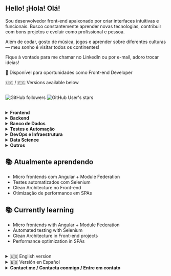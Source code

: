## Hello! ¡Hola! Olá!

Sou desenvolvedor front-end apaixonado por criar interfaces intuitivas e funcionais. Busco constantemente aprender novas tecnologias, contribuir com bons projetos e evoluir como profissional e pessoa.

Além de codar, gosto de música, jogos e aprender sobre diferentes culturas — meu sonho é visitar todos os continentes!

Fique à vontade para me chamar no LinkedIn ou por e-mail, adoro trocar ideias!

💼 Disponível para oportunidades como Front-end Developer

🇺🇸 / 🇪🇸 Versions available below
  
##  

![GitHub followers](https://img.shields.io/github/followers/jpvilarinho?label=Seguidores&style=social)
![GitHub User's stars](https://img.shields.io/github/stars/jpvilarinho?affiliations=OWNER&style=social)

##

<details>
  <summary><strong>Frontend</strong></summary>
  <div style="display: inline_block">
    <img align="center" height="40" width="40" src="https://github.com/devicons/devicon/blob/v2.16.0/icons/angular/angular-original.svg"/>
    <img align="center" height="40" width="40" src="https://github.com/devicons/devicon/blob/v2.16.0/icons/bootstrap/bootstrap-original.svg"/>
    <img align="center" height="40" width="40" src="https://github.com/devicons/devicon/blob/v2.16.0/icons/css3/css3-original.svg"/>
    <img align="center" height="40" width="40" src="https://github.com/devicons/devicon/blob/v2.16.0/icons/figma/figma-original.svg"/>
    <img align="center" height="40" width="40" src="https://github.com/devicons/devicon/blob/v2.16.0/icons/html5/html5-original.svg"/>
    <img align="center" height="40" width="40" src="https://github.com/devicons/devicon/blob/v2.16.0/icons/javascript/javascript-original.svg"/>
    <img align="center" height="40" width="40" src="https://github.com/devicons/devicon/blob/v2.16.0/icons/materialui/materialui-original.svg"/>
    <img align="center" height="40" width="40" src="https://github.com/devicons/devicon/blob/v2.16.0/icons/react/react-original.svg"/>
    <img align="center" height="40" width="40" src="https://github.com/devicons/devicon/blob/v2.16.0/icons/sass/sass-original.svg"/>
    <img align="center" height="40" width="40" src="https://github.com/devicons/devicon/blob/v2.16.0/icons/typescript/typescript-original.svg"/>
    <img align="center" height="40" width="40" src="https://github.com/devicons/devicon/blob/v2.16.0/icons/vite/vite-original.svg"/>
    <img align="center" height="40" width="40" src="https://github.com/devicons/devicon/blob/v2.16.0/icons/vuejs/vuejs-original.svg"/>  
  </div>
</details>

<details>
  <summary><strong>Backend</strong></summary>
  <div style="display: inline_block">
    <img align="center" height="40" width="40" src="https://github.com/devicons/devicon/blob/v2.16.0/icons/csharp/csharp-original.svg"/>
    <img align="center" height="40" width="40" src="https://github.com/devicons/devicon/blob/v2.16.0/icons/nodejs/nodejs-original-wordmark.svg"/>
    <img align="center" height="40" width="40" src="https://github.com/devicons/devicon/blob/v2.16.0/icons/python/python-original.svg"/>
    <img align="center" height="40" width="40" src="https://github.com/devicons/devicon/blob/v2.16.0/icons/swagger/swagger-original.svg"/>  
  </div>
</details>

<details>
  <summary><strong>Banco de Dados</strong></summary>
  <div style="display: inline_block">
    <img align="center" height="40" width="40" src="https://github.com/devicons/devicon/blob/v2.16.0/icons/mysql/mysql-original.svg"/>
    <img align="center" height="40" width="40" src="https://github.com/devicons/devicon/blob/v2.16.0/icons/oracle/oracle-original.svg"/>
    <img align="center" height="40" width="40" src="https://github.com/devicons/devicon/blob/v2.16.0/icons/postgresql/postgresql-original.svg"/>
    <img align="center" height="40" width="40" src="https://github.com/devicons/devicon/blob/v2.16.0/icons/sqldeveloper/sqldeveloper-original.svg"/>  
  </div>
</details>

<details>
  <summary><strong>Testes e Automação</strong></summary>
  <div style="display: inline_block">
    <img align="center" height="40" width="40" src="https://github.com/devicons/devicon/blob/v2.16.0/icons/insomnia/insomnia-original.svg"/>
    <img align="center" height="40" width="40" src="https://github.com/devicons/devicon/blob/v2.16.0/icons/jasmine/jasmine-original.svg"/>
    <img align="center" height="40" width="40" src="https://github.com/devicons/devicon/blob/v2.16.0/icons/jest/jest-plain.svg"/>
    <img align="center" height="40" width="40" src="https://github.com/devicons/devicon/blob/v2.16.0/icons/junit/junit-original.svg"/>
    <img align="center" height="40" width="40" src="https://github.com/devicons/devicon/blob/v2.16.0/icons/karma/karma-original.svg"/>
    <img align="center" height="40" width="40" src="https://github.com/devicons/devicon/blob/v2.16.0/icons/postman/postman-original.svg"/>
    <img align="center" height="40" width="40" src="https://github.com/devicons/devicon/blob/v2.16.0/icons/selenium/selenium-original.svg"/>
    <img align="center" height="40" width="40" src="https://github.com/devicons/devicon/blob/v2.16.0/icons/sonarqube/sonarqube-original-wordmark.svg"/>  
  </div>
</details>

<details>
  <summary><strong>DevOps e Infraestrutura</strong></summary>
  <div style="display: inline_block">
    <img align="center" height="40" width="40" src="https://github.com/devicons/devicon/blob/v2.16.0/icons/amazonwebservices/amazonwebservices-original-wordmark.svg"/>
    <img align="center" height="40" width="40" src="https://github.com/devicons/devicon/blob/v2.16.0/icons/azure/azure-original.svg"/>
    <img align="center" height="40" width="40" src="https://github.com/devicons/devicon/blob/v2.16.0/icons/azuredevops/azuredevops-original.svg"/>
    <img align="center" height="40" width="40" src="https://github.com/devicons/devicon/blob/v2.16.0/icons/docker/docker-original.svg"/>
    <img align="center" height="40" width="40" src="https://github.com/devicons/devicon/blob/v2.16.0/icons/terraform/terraform-original.svg"/>  
  </div>
</details>

<details>
  <summary><strong>Data Science</strong></summary>
  <div style="display: inline_block">
    <img align="center" height="40" width="40" src="https://github.com/devicons/devicon/blob/v2.16.0/icons/apachespark/apachespark-original-wordmark.svg"/>
    <img align="center" height="40" width="40" src="https://github.com/devicons/devicon/blob/v2.16.0/icons/jupyter/jupyter-original-wordmark.svg"/>
    <img align="center" height="40" width="40" src="https://github.com/devicons/devicon/blob/v2.16.0/icons/matplotlib/matplotlib-original.svg"/>
    <img align="center" height="40" width="40" src="https://github.com/devicons/devicon/blob/v2.16.0/icons/mongodb/mongodb-plain.svg"/>
    <img align="center" height="40" width="40" src="https://github.com/devicons/devicon/blob/v2.16.0/icons/numpy/numpy-original.svg"/>
    <img align="center" height="40" width="40" src="https://github.com/devicons/devicon/blob/v2.16.0/icons/pandas/pandas-original.svg"/>
    <img align="center" height="40" width="40" src="https://github.com/devicons/devicon/blob/v2.16.0/icons/r/r-original.svg"/>
    <img align="center" height="40" width="40" src="https://github.com/devicons/devicon/blob/v2.16.0/icons/rstudio/rstudio-original.svg"/>
    <img align="center" height="40" width="40" src="https://github.com/devicons/devicon/blob/v2.16.0/icons/scikitlearn/scikitlearn-original.svg"/>  
  </div>
</details>

<details>
  <summary><strong>Outros</strong></summary>
  <div style="display: inline_block">
    <img align="center" height="40" width="40" src="https://github.com/devicons/devicon/blob/v2.16.0/icons/git/git-original.svg"/>
    <img align="center" height="40" width="40" src="https://github.com/devicons/devicon/blob/v2.16.0/icons/linux/linux-original.svg"/>
    <img align="center" height="40" width="40" src="https://github.com/devicons/devicon/blob/v2.16.0/icons/npm/npm-original-wordmark.svg"/>
    <img align="center" height="40" width="40" src="https://github.com/devicons/devicon/blob/v2.16.0/icons/subversion/subversion-original.svg"/>
    <img align="center" height="40" width="40" src="https://github.com/devicons/devicon/blob/v2.16.0/icons/webpack/webpack-original.svg"/>
    <img align="center" height="40" width="40" src="https://github.com/devicons/devicon/blob/v2.16.0/icons/yarn/yarn-original.svg"/>  
  </div>
</details>

##

## 📚 Atualmente aprendendo

- Micro frontends com Angular + Module Federation  
- Testes automatizados com Selenium  
- Clean Architecture no Front-end  
- Otimização de performance em SPAs 

##

## 📚 Currently learning

- Micro frontends with Angular + Module Federation
- Automated testing with Selenium
- Clean Architecture in Front-end projects
- Performance optimization in SPAs

##

<details> 
  <summary>🇺🇸 English version</summary>
  
  Hi there! I'm João, a front-end developer passionate about building clean, functional UIs. 
  
  I'm always learning, building, and looking to collaborate on meaningful projects.
  
  Feel free to connect with me on LinkedIn or send an e-mail. I'm available for front-end opportunities!
  
</details>

<details> 
  <summary>🇪🇸 Versión en Español</summary>
  
  ¡Hola! Soy João, desarrollador front-end apasionado por crear interfaces limpias y funcionales. 
    
  Siempre estoy aprendiendo, construyendo y buscando colaborar en buenos proyectos.
  
  No dudes en contactarme por correo o LinkedIn. Estoy disponible para oportunidades como desarrollador front-end.
  
</details>

<details>
  <summary><strong>Contact me / Contacta conmigo / Entre em contato</strong></summary>
  <div style="display: inline_block">
    <a href="mailto:joao.silva2694@gmail.com"><img src="https://img.shields.io/badge/Gmail-D14836?style=for-the-badge&logo=gmail&logoColor=white" target="_blank"></a>
    <a href="https://www.linkedin.com/in/jpvilarinho/" target="_blank"><img src="https://img.shields.io/badge/-LinkedIn-%230077B5?style=for-the-badge&logo=linkedin&logoColor=white" target="_blank"></a>
    <a href="mailto:joao.pedro.31@outlook.com"><img src="https://img.shields.io/badge/Microsoft_Outlook-0078D4?style=for-the-badge&logo=microsoft-outlook&logoColor=white" target="_blank"></a> 
  </div>
</details>
